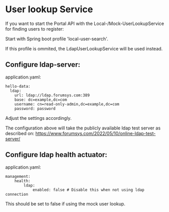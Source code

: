 User lookup Service
========================

If you want to start the Portal API with the Local-/Mock-UserLookupService for finding users to register:

Start with Spring boot profile 'local-user-search'.


If this profile is ommited, the LdapUserLookupService will be used instead.

Configure ldap-server:
----------------------

application.yaml:

````
hello-data:
  ldap:
    url: ldap://ldap.forumsys.com:389
    base: dc=example,dc=com
    username: cn=read-only-admin,dc=example,dc=com
    password: password
````
Adjust the settings accordingly. 

The configuration above will take the publicly available ldap test server as described on:
https://www.forumsys.com/2022/05/10/online-ldap-test-server/

Configure ldap health actuator:
-------------------------------

application.yaml:

````
management:
    health:
        ldap:
            enabled: false # Disable this when not using ldap connection
````

This should be set to false if using the mock user lookup.